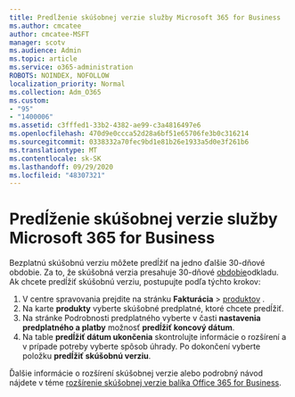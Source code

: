 ```yaml
---
title: Predĺženie skúšobnej verzie služby Microsoft 365 for Business
ms.author: cmcatee
author: cmcatee-MSFT
manager: scotv
ms.audience: Admin
ms.topic: article
ms.service: o365-administration
ROBOTS: NOINDEX, NOFOLLOW
localization_priority: Normal
ms.collection: Adm_O365
ms.custom:
- "95"
- "1400006"
ms.assetid: c3fffed1-33b2-4382-ae99-c3a4816497e6
ms.openlocfilehash: 470d9e0ccca52d28a6bf51e65706fe3b0c316214
ms.sourcegitcommit: 0338332a70fec9bd1e81b26e1933a5d0e3f261b6
ms.translationtype: MT
ms.contentlocale: sk-SK
ms.lasthandoff: 09/29/2020
ms.locfileid: "48307321"
---
```

# <a name="extend-your-trial-for-microsoft-365-for-business"></a>Predĺženie skúšobnej verzie služby Microsoft 365 for Business

Bezplatnú skúšobnú verziu môžete predĺžiť na jedno ďalšie 30-dňové obdobie. Za to, že skúšobná verzia presahuje 30-dňové [obdobie](https://docs.microsoft.com/alchemyinsights/grace-period-for-microsoft-365-free-trial)odkladu. Ak chcete predĺžiť skúšobnú verziu, postupujte podľa týchto krokov:
  
1. V centre spravovania prejdite na stránku **Fakturácia** \> [produktov](https://go.microsoft.com/fwlink/p/?linkid=842054) .
2. Na karte **produkty** vyberte skúšobné predplatné, ktoré chcete predĺžiť.
3. Na stránke Podrobnosti predplatného vyberte v časti **nastavenia predplatného a platby** možnosť **predĺžiť koncový dátum**.
4. Na table **predĺžiť dátum ukončenia** skontrolujte informácie o rozšírení a v prípade potreby vyberte spôsob úhrady. Po dokončení vyberte položku **predĺžiť skúšobnú verziu**.

Ďalšie informácie o rozšírení skúšobnej verzie alebo podrobný návod nájdete v téme [rozšírenie skúšobnej verzie balíka Office 365 for Business](https://docs.microsoft.com/microsoft-365/commerce/extend-your-trial).